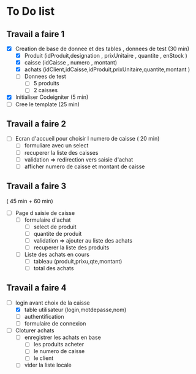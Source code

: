 # To Do list

## Travail a faire 1

- [x] Creation de base de donnee et des tables , donnees de test (30 min)
  - [x] Produit (idProduit,designation , prixUnitaire , quantite , enStock )
  - [x]  caisse (idCaisse , numero , montant)
  - [x]  achats (idClient,idCaisse,idProduit,prixUnitaire,quantite,montant )
  - [ ] Donnees de test
    - [ ] 5 produits
    - [ ] 2 caisses
- [x] Initialiser Codeigniter (5 min)
- [ ] Cree le template (25 min)

## Travail a faire 2

- [ ] Ecran d'accueil pour choisir l numero de caisse ( 20 min)
  - [ ] formuliare avec un select
  - [ ] recuperer la liste des caisses
  - [ ] validation => redirection vers saisie d'achat
  - [ ] afficher numero de caisse et montant de caisse

## Travail a faire 3

( 45 min + 60 min)

- [ ] Page d saisie de caisse
  - [ ] formulaire d'achat
    - [ ] select de produit
    - [ ] quantite de produit
    - [ ] validation => ajouter au liste des achats
    - [ ] recuperer la liste des produits
  - [ ] Liste des achats en cours
    - [ ] tableau (produit,prixu,qte,montant)
    - [ ] total des achats

## Travail a faire 4

- [ ] login avant choix de la caisse
  - [x] table utilisateur (login,motdepasse,nom)
  - [ ] authentification
  - [ ] formulaire de connexion
- [ ] Cloturer achats
  - [ ] enregistrer les achats en base
    - [ ] les produits acheter
    - [ ] le numero de caisse
    - [ ] le client
  - [ ] vider la liste locale
